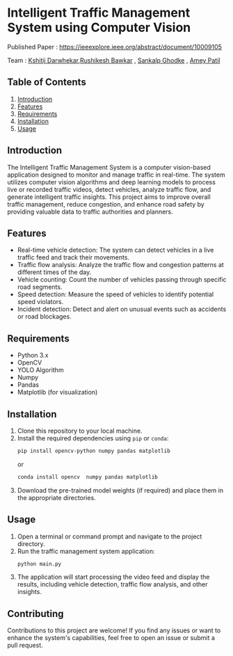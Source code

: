 # Intelligent Traffic Management System using Computer Vision

Published Paper : https://ieeexplore.ieee.org/abstract/document/10009105 

Team : [Kshitij Darwhekar](https://www.linkedin.com/in/kshitij-darwhekar-b15a33191/),[Rushikesh Bawkar](https://www.linkedin.com/in/rushikesh-bawkar-874a931ba/) , [Sankalp Ghodke](https://www.linkedin.com/in/sankalpghodke/) , [Amey Patil](https://www.linkedin.com/in/amey-patil-7200b4213/)

## Table of Contents
1. [Introduction](#introduction)
2. [Features](#features)
3. [Requirements](#requirements)
4. [Installation](#installation)
5. [Usage](#usage)


## Introduction
The Intelligent Traffic Management System is a computer vision-based application designed to monitor and manage traffic in real-time. The system utilizes computer vision algorithms and deep learning models to process live or recorded traffic videos, detect vehicles, analyze traffic flow, and generate intelligent traffic insights. This project aims to improve overall traffic management, reduce congestion, and enhance road safety by providing valuable data to traffic authorities and planners.

## Features
- Real-time vehicle detection: The system can detect vehicles in a live traffic feed and track their movements.
- Traffic flow analysis: Analyze the traffic flow and congestion patterns at different times of the day.
- Vehicle counting: Count the number of vehicles passing through specific road segments.
- Speed detection: Measure the speed of vehicles to identify potential speed violators.
- Incident detection: Detect and alert on unusual events such as accidents or road blockages.


## Requirements
- Python 3.x
- OpenCV
- YOLO Algorithm
- Numpy
- Pandas
- Matplotlib (for visualization)

## Installation
1. Clone this repository to your local machine.
2. Install the required dependencies using `pip` or `conda`:
   ```bash
   pip install opencv-python numpy pandas matplotlib
   ```
   or
   ```bash
   conda install opencv  numpy pandas matplotlib
   ```
3. Download the pre-trained model weights (if required) and place them in the appropriate directories.

## Usage
1. Open a terminal or command prompt and navigate to the project directory.
2. Run the traffic management system application:
   ```bash
   python main.py
   ```
3. The application will start processing the video feed and display the results, including vehicle detection, traffic flow analysis, and other insights.


## Contributing
Contributions to this project are welcome! If you find any issues or want to enhance the system's capabilities, feel free to open an issue or submit a pull request.

